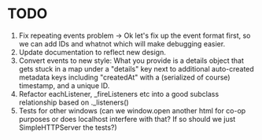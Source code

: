 # TODO

1. Fix repeating events problem
   -> Ok let's fix up the event format first, so we can add IDs and whatnot which will
      make debugging easier.
1. Update documentation to reflect new design.
1. Convert events to new style:
   What you provide is a details object that gets stuck in a map under a
   "details" key next to additional auto-created metadata keys including
   "createdAt" with a (serialized of course) timestamp, and a unique ID.
1. Refactor eachListener, _fireListeners etc into a good subclass relationship
   based on ._listeners()
1. Tests for other windows (can we window.open another html for co-op purposes
   or does localhost interfere with that?  If so should we just
   SimpleHTTPServer the tests?)
